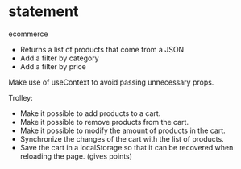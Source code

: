 # statement

ecommerce

- Returns a list of products that come from a JSON
- Add a filter by category
- Add a filter by price

Make use of useContext to avoid passing unnecessary props.

Trolley:

- Make it possible to add products to a cart.
- Make it possible to remove products from the cart.
- Make it possible to modify the amount of products in the cart.
- Synchronize the changes of the cart with the list of products.
- Save the cart in a localStorage so that it can be recovered when reloading the page. (gives points)